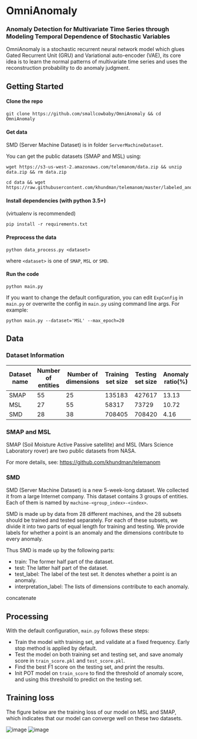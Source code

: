 # OmniAnomaly



### Anomaly Detection for Multivariate Time Series through Modeling Temporal Dependence of Stochastic Variables

OmniAnomaly is a stochastic recurrent neural network model which glues Gated Recurrent Unit (GRU) and Variational auto-encoder (VAE), its core idea is to learn the normal patterns of multivariate time series and uses the reconstruction probability to do anomaly judgment. 



## Getting Started

#### Clone the repo

```
git clone https://github.com/smallcowbaby/OmniAnomaly && cd OmniAnomaly
```

#### Get data

SMD (Server Machine Dataset) is in folder `ServerMachineDataset`. 

You can get the public datasets (SMAP and MSL) using:

```shell
wget https://s3-us-west-2.amazonaws.com/telemanom/data.zip && unzip data.zip && rm data.zip

cd data && wget https://raw.githubusercontent.com/khundman/telemanom/master/labeled_anomalies.csv
```

#### Install dependencies (with python 3.5+) 

(virtualenv is recommended)

```shell
pip install -r requirements.txt
```

#### Preprocess the data

```shell
python data_process.py <dataset>
```

where `<dataset>` is one of `SMAP`, `MSL` or `SMD`.

#### Run the code

```
python main.py
```

If you want to change the default configuration, you can edit `ExpConfig` in `main.py` or overwrite the config in `main.py` using command line args. For example:

```
python main.py --dataset='MSL' --max_epoch=20
```



## Data

### Dataset Information

| Dataset name| Number of entities | Number of dimensions | Training set size |Testing set size |Anomaly ratio(%)|
|------|----|----|--------|--------|-------|
| SMAP | 55 | 25 | 135183 | 427617 | 13.13 |
|MSL | 27 | 55 | 58317 | 73729 | 10.72|
|SMD | 28 |38 | 708405 | 708420 | 4.16 |



### SMAP and MSL

SMAP (Soil Moisture Active Passive satellite) and MSL (Mars Science Laboratory rover) are two public datasets from NASA.

For more details, see: <https://github.com/khundman/telemanom>



### SMD

SMD (Server Machine Dataset) is a new 5-week-long dataset. We collected it from a large Internet company. This dataset contains 3 groups of entities. Each of them is named by `machine-<group_index>-<index>`.

SMD is made up by data from 28 different machines, and the 28 subsets should be trained and tested separately. For each of these subsets, we divide it into two parts of equal length for training and testing. We provide labels for whether a point is an anomaly and the dimensions contribute to every anomaly.

Thus SMD is made up by the following parts:

* train: The former half part of the dataset.
* test: The latter half part of the dataset.
* test_label: The label of the test set. It denotes whether a point is an anomaly. 
* interpretation_label: The lists of dimensions contribute to each anomaly.

concatenate



## Processing

With the default configuration, `main.py` follows these steps:

* Train the model with training set, and validate at a fixed frequency. Early stop method is applied by default.
* Test the model on both training set and testing set, and save anomaly score in `train_score.pkl` and `test_score.pkl`.
* Find the best F1 score on the testing set, and print the results.
* Init POT model on `train_score` to find the threshold of anomaly score, and using this threshold to predict on the testing set.


## Training loss

The figure below are the training loss of our model on MSL and SMAP, which indicates that our model can converge well on these two datasets.

![image](http://github.com/smallcowbaby/OmniAnomaly/raw/master/images/MSL_loss)
![image](http://github.com/smallcowbaby/OmniAnomaly/raw/master/images/SMAP_loss)

